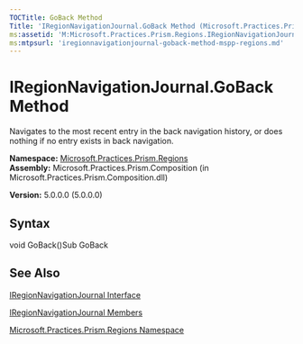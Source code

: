 ```yaml
---
TOCTitle: GoBack Method
Title: 'IRegionNavigationJournal.GoBack Method (Microsoft.Practices.Prism.Regions)'
ms:assetid: 'M:Microsoft.Practices.Prism.Regions.IRegionNavigationJournal.GoBack'
ms:mtpsurl: 'iregionnavigationjournal-goback-method-mspp-regions.md'
---
```


# IRegionNavigationJournal.GoBack Method

Navigates to the most recent entry in the back navigation history, or does nothing if no entry exists in back navigation.

**Namespace:** [Microsoft.Practices.Prism.Regions](https://msdn.microsoft.com/library/microsoft.practices.prism.regions)
**Assembly:** Microsoft.Practices.Prism.Composition (in Microsoft.Practices.Prism.Composition.dll)

**Version:** 5.0.0.0 (5.0.0.0)

## Syntax
void GoBack()Sub GoBack

## See Also
[IRegionNavigationJournal Interface](https://msdn.microsoft.com/library/microsoft.practices.prism.regions.iregionnavigationjournal)

[IRegionNavigationJournal Members](https://msdn.microsoft.com/allmembers.t:microsoft.practices.prism.regions.iregionnavigationjournal)

[Microsoft.Practices.Prism.Regions Namespace](https://msdn.microsoft.com/library/microsoft.practices.prism.regions)
